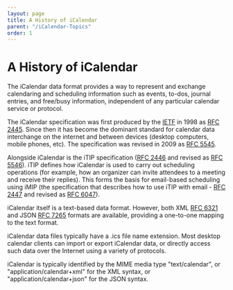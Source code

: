 ```yaml
---
layout: page
title: A History of iCalendar
parent: "/iCalendar-Topics"
order: 1
---
```


# A History of iCalendar

The iCalendar data format provides a way to represent and
exchange calendaring and scheduling information such as events,
to-dos, journal entries, and free/busy information, independent of any
particular calendar service or protocol.

The iCalendar specification was first produced by the [IETF](https://ietf.org) in 1998 as [RFC 2445](https://tools.ietf.org/html/rfc2445). Since then it has become the dominant standard for calendar data interchange on the internet and between devices (desktop computers, mobile phones, etc). The specification was revised in 2009 as [RFC 5545](https://tools.ietf.org/html/rfc5545).

Alongside iCalendar is the iTIP specification ([RFC 2446](https://tools.ietf.org/html/rfc2446) and revised as [RFC 5546](https://tools.ietf.org/html/rfc5546)). iTIP defines how iCalendar is used to carry out scheduling operations (for example, how an organizer can invite attendees to a meeting and receive their replies). This forms the basis for email-based scheduling using iMIP (the specification that describes how to use iTIP with email - [RFC 2447](https://tools.ietf.org/html/rfc2447) and revised as [RFC 6047](https://tools.ietf.org/html/rfc6047)).

iCalendar itself is a text-based data format. However, both XML [RFC 6321](https://tools.ietf.org/html/rfc6321) and JSON [RFC 7265](https://tools.ietf.org/html/rfc7265) formats are available, providing a one-to-one mapping to the text format.

iCalendar data files typically have a .ics file name extension. Most desktop calendar clients can import or export iCalendar data, or directly access such data over the Internet using a variety of protocols.

iCalendar is typically identified by the MIME media type "text/calendar", or "application/calendar+xml" for the XML syntax, or "application/calendar+json" for the JSON syntax.

